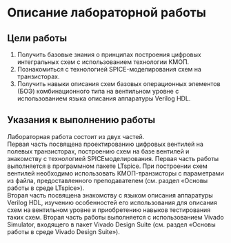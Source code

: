 # Описание лабораторной работы
## Цели работы

1. Получить базовые знания о принципах построения цифровых интегральных схем с использованием технологии КМОП.
2. Познакомиться с технологией SPICE-моделирования схем на транзисторах.
3. Получить навыки описания схем базовых операционных элементов (БОЭ) комбинационного типа на вентильном уровне с использованием языка описания аппаратуры Verilog HDL.

## Указания к выполнению работы
Лабораторная работа состоит из двух частей. </br>
Первая часть посвящена проектированию цифровых вентилей на полевых транзисторах, построению схем на базе вентилей и знакомству с технологией SPICEмоделирования. Первая часть работы выполняется в программном пакете LTspice. При построении схем вентилей необходимо использовать КМОП-транзисторы с параметрами из файла, предоставленного преподавателем (см. раздел «Основы работы в среде LTspice»). </br>
Вторая часть посвящена знакомству с языком описания аппаратуры Verilog HDL, изучению особенностей его использования для описания схем на вентильном уровне и приобретению навыков тестирования таких схем. Вторая часть работы выполняется с использованием Vivado Simulator, входящего в пакет Vivado Design Suite (см. раздел «Основы работы в среде Vivado Design Suite»). </br>
